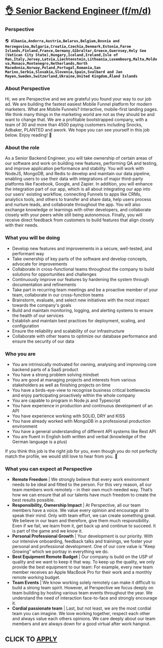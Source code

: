 # [👌 Senior Backend Engineer (f/m/d)](https://www.remotewlb.com/apply/senior-backend-engineer-f-m-d)  
### Perspective  
#### `🌎 Albania,Andorra,Austria,Belarus,Belgium,Bosnia and Herzegovina,Bulgaria,Croatia,Czechia,Denmark,Estonia,Faroe Islands,Finland,France,Germany,Gibraltar,Greece,Guernsey,Holy See (Vatican City State),Hungary,Iceland,Ireland,Isle of Man,Italy,Jersey,Latvia,Liechtenstein,Lithuania,Luxembourg,Malta,Moldova,Monaco,Montenegro,Netherlands,North Macedonia,Norway,Poland,Portugal,Romania,San Marino,Serbia,Slovakia,Slovenia,Spain,Svalbard and Jan Mayen,Sweden,Switzerland,Ukraine,United Kingdom,Åland Islands`  

### About Perspective

Hi, we are Perspective and we are grateful you found your way to our job ad. We are building the fastest easiest Mobile Funnel platform for modern marketers. What are Mobile Funnels? Interactive, mobile-first landing pages. We think many things in the marketing world are not as they should be and want to change that. We are a profitable bootstrapped company, with a team of 30 and more than 4500 paying customers including Snocks, Adbaker, PLANTED and awork. We hope you can see yourself in this job below. Enjoy reading! 🚀

### About the role

As a Senior Backend Engineer, you will take ownership of certain areas of our software and work on building new features, performing QA and testing, and improve application performance and stability. You will work with NodeJS, MongoDB, and Redis to develop and maintain our data pipeline, enabling users to use their data with integrations of major third-party platforms like Facebook, Google, and Zapier. In addition, you will enhance the integration part of our app, which is all about integrating our app into our users' existing workflow, connecting Funnels to apps like CRMs, analytics tools, and others to transfer and share data, help users process and nurture leads, and collaborate throughout the app. You will also exchange knowledge or learnings with other developers, and collaborate closely with your peers while still being autonomous. Finally, you will receive direct feedback from customers to build features that align closely with their needs.

### What you will be doing

  * Develop new features and improvements in a secure, well-tested, and performant way
  * Take ownership of key parts of the software and develop concepts, advocate for improvements
  * Collaborate in cross-functional teams throughout the company to build solutions for opportunities and challenges
  * Continuously improve our features by hardening the system through documentation and refinements
  * Take part in recurring team meetings and be a proactive member of your team, collaborate in our cross-function teams
  * Brainstorm, evaluate, and select new initiatives with the most impact towards the company's goals
  * Build and maintain monitoring, logging, and alerting systems to ensure the health of our services
  * Establish and maintain best practices for deployment, scaling, and configuration
  * Ensure the reliability and scalability of our infrastructure
  * Collaborate with other teams to optimize our database performance and ensure the security of our data

### Who you are

  * You are intrinsically motivated for owning, analysing and improving core backend parts of a SaaS product
  * You have a strong problem solving mindset
  * You are good at managing projects and interests from various stakeholders as well as finishing projects on time
  * You have a birds-eye-view to recognise business critical bottlenecks and enjoy participating proactively within the whole company
  * You are capable to program in Node.js and Typescript
  * You have experience in production and continuous development of an API
  * You have experience working with SOLID, DRY and KISS
  * You have already worked with MongoDB in a professional production environment
  * You have a general understanding of different API systems like Rest API 
  * You are fluent in English both written and verbal (knowledge of the German language is a plus)

If you think this job is the right job for you, even though you do not perfectly match the profile, we would still love to hear from you. 🤗

### What you can expect at Perspective

  *  **Remote Freedom** | We strongly believe that every work environment needs to be ideal and fitted to the person. For this very reason, all our team members work remotely – in their own much needed way. That’s how we can ensure that all our talents have much freedom to create the best results possible.
  *  **Responsibility, Ownership Impact** | At Perspective, all our team members have a voice. We value every opinion and encourage all to speak their mind. Only with team effort, we can create something great. We believe in our team and therefore, give them much responsibility. Even if we fail, we learn from it, get back up and continue to succeed. It is part of the game and we know it.
  *  **Personal Professional Growth** | Your development is our priority. With our intensive onboarding, feedback talks and trainings, we foster your personal and professional development. One of our core value is “Keep Growing” which we portray in everything we do.
  *  **Best Equipment Remote Budget** | Our company is build on the USP of quality and we want to keep it that way. To keep up the quality, we only provide the best equipment to our team: For example, every new team member receives an Apple MacBook Pro for their work and a monthly remote working budget.
  *  **Team Events** | We know working solely remotely can make it difficult to build a strong team spirit. However, at Perspective we focus deeply on team building by hosting various team events throughout the year. We understand the need of interaction face-to-face and strongly encourage it.
  *  **Cordial passionate team** | Last, but not least, we are the most cordial team you can imagine. We love working together, respect each other and always value each others opinions. We care deeply about our team members and are always down for a good virtual after work hangout.

  
## CLICK TO [APPLY](https://www.remotewlb.com/apply/senior-backend-engineer-f-m-d)

